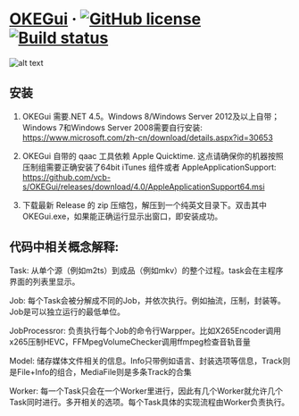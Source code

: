 # [OKEGui](https://github.com/vcb-s/OKEGui/) &middot; [![GitHub license](https://img.shields.io/badge/license-GPLv2-blue.svg)](https://github.com/vcb-s/OKEGui/blob/master/LICENSE) [![Build status](https://ci.appveyor.com/api/projects/status/p4p7upa6hmsgu599?svg=true&passingText=%E7%BC%96%E8%AF%91%20-%20%E7%A8%B3%20&pendingText=%E5%B0%8F%E5%9C%9F%E8%B1%86%E7%82%B8%E4%BA%86%20&failingText=%E6%88%91%E6%84%9F%E8%A7%89%E5%8D%9C%E8%A1%8C%20)](https://ci.appveyor.com/project/vcb-s/okegui)


![alt text](http://www.ajivin.com/images/spsimpleportfolio/site-clearing/portfolio6_600x400.jpg)

## 安装

1. OKEGui 需要.NET 4.5。Windows 8/Windows Server 2012及以上自带；Windows 7和Windows Server 2008需要自行安装: https://www.microsoft.com/zh-cn/download/details.aspx?id=30653

2. OKEGui 自带的 qaac 工具依赖 Apple Quicktime. 这点请确保你的机器按照压制组需要正确安装了64bit iTunes 组件或者 AppleApplicationSupport: https://github.com/vcb-s/OKEGui/releases/download/4.0/AppleApplicationSupport64.msi

3. 下载最新 Release 的 zip 压缩包，解压到一个纯英文目录下。双击其中 OKEGui.exe，如果能正确运行显示出窗口，即安装成功。

## 代码中相关概念解释:

Task: 从单个源（例如m2ts）到成品（例如mkv）的整个过程。task会在主程序界面的列表里显示。

Job: 每个Task会被分解成不同的Job，并依次执行。例如抽流，压制，封装等。Job是可以独立运行的最低单位。

JobProcessror: 负责执行每个Job的命令行Warpper。比如X265Encoder调用x265压制HEVC，FFMpegVolumeChecker调用ffmpeg检查音轨音量

Model: 储存媒体文件相关的信息。Info只带例如语言、封装选项等信息，Track则是File+Info的组合，MediaFile则是多条Track的合集

Worker: 每一个Task只会在一个Worker里进行，因此有几个Worker就允许几个Task同时进行。多开相关的选项。每个Task具体的实现流程由Worker负责执行。
